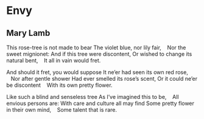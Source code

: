 # Envy
## Mary Lamb
This rose-tree is not made to bear
The violet blue, nor lily fair,
   Nor the sweet mignionet:
And if this tree were discontent,
Or wished to change its natural bent,
   It all in vain would fret.

And should it fret, you would suppose
It ne’er had seen its own red rose,
   Nor after gentle shower
Had ever smelled its rose’s scent,
Or it could ne’er be discontent
   With its own pretty flower.

Like such a blind and senseless tree
As I’ve imagined this to be,
   All envious persons are:
With care and culture all may find
Some pretty flower in their own mind,
   Some talent that is rare.
